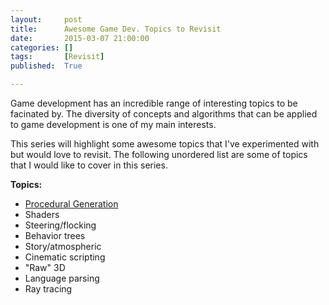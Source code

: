 ```yaml
---
layout:     post
title:      Awesome Game Dev. Topics to Revisit
date:       2015-03-07 21:00:00
categories: []
tags:       [Revisit]
published:  True

---
```


Game development has an incredible range of interesting topics to be facinated by. The diversity of concepts and algorithms that can be applied to game development is one of my main interests.

This series will highlight some awesome topics that I've experimented with but would love to revisit. The following unordered list are some of topics that I would like to cover in this series.

**Topics:**

* [Procedural Generation](/2015/05/07/topics-to-revisit-procedural-generation/)
* Shaders
* Steering/flocking
* Behavior trees
* Story/atmospheric
* Cinematic scripting
* "Raw" 3D
* Language parsing
* Ray tracing
